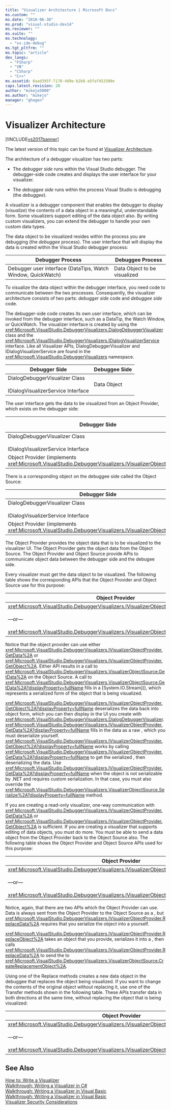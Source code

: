 ```yaml
---
title: "Visualizer Architecture | Microsoft Docs"
ms.custom: ""
ms.date: "2018-06-30"
ms.prod: "visual-studio-dev14"
ms.reviewer: ""
ms.suite: ""
ms.technology: 
  - "vs-ide-debug"
ms.tgt_pltfrm: ""
ms.topic: "article"
dev_langs: 
  - "FSharp"
  - "VB"
  - "CSharp"
  - "C++"
ms.assetid: 6aad395f-7170-4d9e-b2b8-a5faf453380e
caps.latest.revision: 20
author: "mikejo5000"
ms.author: "mikejo"
manager: "ghogen"
---
```

# Visualizer Architecture
[!INCLUDE[vs2017banner](../includes/vs2017banner.md)]

The latest version of this topic can be found at [Visualizer Architecture](https://docs.microsoft.com/visualstudio/debugger/visualizer-architecture).  
  
The architecture of a debugger visualizer has two parts:  
  
-   The *debugger side* runs within the Visual Studio debugger. The debugger-side code creates and displays the user interface for your visualizer.  
  
-   The *debuggee side* runs within the process Visual Studio is debugging (the *debuggee*).  
  
 A visualizer is a debugger component that enables the debugger to display (*visualize*) the contents of a data object in a meaningful, understandable form. Some visualizers support editing of the data object also. By writing custom visualizers, you can extend the debugger to handle your own custom data types.  
  
 The data object to be visualized resides within the process you are debugging (the *debuggee* process). The user interface that will display the data is created within the Visual Studio debugger process:  
  
|Debugger Process|Debuggee Process|  
|----------------------|----------------------|  
|Debugger user interface (DataTips, Watch Window, QuickWatch)|Data Object to be visualized|  
  
 To visualize the data object within the debugger interface, you need code to communicate between the two processes. Consequently, the visualizer architecture consists of two parts: *debugger side* code and *debuggee side* code.  
  
 The debugger-side code creates its own user interface, which can be invoked from the debugger interface, such as a DataTip, the Watch Window, or QuickWatch. The visualizer interface is created by using the <xref:Microsoft.VisualStudio.DebuggerVisualizers.DialogDebuggerVisualizer> class and the <xref:Microsoft.VisualStudio.DebuggerVisualizers.IDialogVisualizerService> interface. Like all Visualizer APIs, DialogDebuggerVisualizer and IDialogVisualizerService are found in the <xref:Microsoft.VisualStudio.DebuggerVisualizers> namespace.  
  
|Debugger Side|Debuggee Side|  
|-------------------|-------------------|  
|DialogDebuggerVisualizer Class<br /><br /> IDialogVisualizerService Interface|Data Object|  
  
 The user interface gets the data to be visualized from an Object Provider, which exists on the debugger side:  
  
|Debugger Side|Debuggee Side|  
|-------------------|-------------------|  
|DialogDebuggerVisualizer Class<br /><br /> IDialogVisualizerService Interface|Data Object|  
|Object Provider (implements <xref:Microsoft.VisualStudio.DebuggerVisualizers.IVisualizerObjectProvider>)||  
  
 There is a corresponding object on the debuggee side called the Object Source:  
  
|Debugger Side|Debuggee Side|  
|-------------------|-------------------|  
|DialogDebuggerVisualizer Class<br /><br /> IDialogVisualizerService Interface|Data Object|  
|Object Provider (implements <xref:Microsoft.VisualStudio.DebuggerVisualizers.IVisualizerObjectProvider>)|Object Source (derived from <xref:Microsoft.VisualStudio.DebuggerVisualizers.VisualizerObjectSource>)|  
  
 The Object Provider provides the object data that is to be visualized to the visualizer UI. The Object Provider gets the object data from the Object Source. The Object Provider and Object Source provide APIs to communicate object data between the debugger side and the debugee side.  
  
 Every visualizer must get the data object to be visualized. The following table shows the corresponding APIs that the Object Provider and Object Source use for this purpose:  
  
|Object Provider|Object Source|  
|---------------------|-------------------|  
|<xref:Microsoft.VisualStudio.DebuggerVisualizers.IVisualizerObjectProvider.GetData%2A><br /><br /> —or—<br /><br /> <xref:Microsoft.VisualStudio.DebuggerVisualizers.IVisualizerObjectProvider.GetObject%2A>|<xref:Microsoft.VisualStudio.DebuggerVisualizers.VisualizerObjectSource.GetData%2A>|  
  
 Notice that the object provider can use either <xref:Microsoft.VisualStudio.DebuggerVisualizers.IVisualizerObjectProvider.GetData%2A> or <xref:Microsoft.VisualStudio.DebuggerVisualizers.IVisualizerObjectProvider.GetObject%2A>. Either API results in a call to <xref:Microsoft.VisualStudio.DebuggerVisualizers.VisualizerObjectSource.GetData%2A> on the Object Source. A call to <xref:Microsoft.VisualStudio.DebuggerVisualizers.VisualizerObjectSource.GetData%2A?displayProperty=fullName> fills in a [System.IO.Stream](<!-- TODO: review code entity reference <xref:assetId:///System.IO.Stream?qualifyHint=False&amp;autoUpgrade=True>  -->), which represents a serialized form of the object that is being visualized.  
  
 <xref:Microsoft.VisualStudio.DebuggerVisualizers.IVisualizerObjectProvider.GetObject%2A?displayProperty=fullName> deserializes the data back into object form, which you can then display in the UI you create with <xref:Microsoft.VisualStudio.DebuggerVisualizers.DialogDebuggerVisualizer>. <xref:Microsoft.VisualStudio.DebuggerVisualizers.IVisualizerObjectProvider.GetData%2A?displayProperty=fullName> fills in the data as a raw <!-- TODO: review code entity reference <xref:assetId:///System.IO.Stream?qualifyHint=False&amp;autoUpgrade=True>  -->, which you must deserialize yourself. <xref:Microsoft.VisualStudio.DebuggerVisualizers.IVisualizerObjectProvider.GetObject%2A?displayProperty=fullName> works by calling <xref:Microsoft.VisualStudio.DebuggerVisualizers.IVisualizerObjectProvider.GetData%2A?displayProperty=fullName> to get the serialized <!-- TODO: review code entity reference <xref:assetId:///System.IO.Stream?qualifyHint=False&amp;autoUpgrade=True>  -->, then deserializing the data. Use <xref:Microsoft.VisualStudio.DebuggerVisualizers.IVisualizerObjectProvider.GetData%2A?displayProperty=fullName> when the object is not serializable by .NET and requires custom serialization. In that case, you must also override the <xref:Microsoft.VisualStudio.DebuggerVisualizers.VisualizerObjectSource.Serialize%2A?displayProperty=fullName> method.  
  
 If you are creating a read-only visualizer, one-way communication with <xref:Microsoft.VisualStudio.DebuggerVisualizers.IVisualizerObjectProvider.GetData%2A> or <xref:Microsoft.VisualStudio.DebuggerVisualizers.IVisualizerObjectProvider.GetObject%2A> is sufficient. If you are creating a visualizer that supports editing of data objects, you must do more. You must be able to send a data object from the Object Provider back to the Object Source also. The following table shows the Object Provider and Object Source APIs used for this purpose:  
  
|Object Provider|Object Source|  
|---------------------|-------------------|  
|<xref:Microsoft.VisualStudio.DebuggerVisualizers.IVisualizerObjectProvider.ReplaceData%2A><br /><br /> —or—<br /><br /> <xref:Microsoft.VisualStudio.DebuggerVisualizers.IVisualizerObjectProvider.ReplaceObject%2A>|<xref:Microsoft.VisualStudio.DebuggerVisualizers.VisualizerObjectSource.CreateReplacementObject%2A>|  
  
 Notice, again, that there are two APIs which the Object Provider can use. Data is always sent from the Object Provider to the Object Source as a <!-- TODO: review code entity reference <xref:assetId:///System.IO.Stream?qualifyHint=False&amp;autoUpgrade=True>  -->, but <xref:Microsoft.VisualStudio.DebuggerVisualizers.IVisualizerObjectProvider.ReplaceData%2A> requires that you serialize the object into a <!-- TODO: review code entity reference <xref:assetId:///System.IO.Stream?qualifyHint=False&amp;autoUpgrade=True>  --> yourself.  
  
 <xref:Microsoft.VisualStudio.DebuggerVisualizers.IVisualizerObjectProvider.ReplaceObject%2A> takes an object that you provide, serializes it into a <!-- TODO: review code entity reference <xref:assetId:///System.IO.Stream?qualifyHint=False&amp;autoUpgrade=True>  -->, then calls <xref:Microsoft.VisualStudio.DebuggerVisualizers.IVisualizerObjectProvider.ReplaceData%2A> to send the <!-- TODO: review code entity reference <xref:assetId:///System.IO.Stream?qualifyHint=False&amp;autoUpgrade=True>  --> to <xref:Microsoft.VisualStudio.DebuggerVisualizers.VisualizerObjectSource.CreateReplacementObject%2A>.  
  
 Using one of the Replace methods creates a new data object in the debuggee that replaces the object being visualized. If you want to change the contents of the original object without replacing it, use one of the Transfer methods shown in the following table. These APIs transfer data in both directions at the same time, without replacing the object that is being visualized:  
  
|Object Provider|Object Source|  
|---------------------|-------------------|  
|<xref:Microsoft.VisualStudio.DebuggerVisualizers.IVisualizerObjectProvider.TransferData%2A><br /><br /> —or—<br /><br /> <xref:Microsoft.VisualStudio.DebuggerVisualizers.IVisualizerObjectProvider.TransferObject%2A>|<xref:Microsoft.VisualStudio.DebuggerVisualizers.VisualizerObjectSource.TransferData%2A>|  
  
## See Also  
 [How to: Write a Visualizer](../debugger/how-to-write-a-visualizer.md)   
 [Walkthrough: Writing a Visualizer in C#](../debugger/walkthrough-writing-a-visualizer-in-csharp.md)   
 [Walkthrough: Writing a Visualizer in Visual Basic](../debugger/walkthrough-writing-a-visualizer-in-visual-basic.md)   
 [Walkthrough: Writing a Visualizer in Visual Basic](../debugger/walkthrough-writing-a-visualizer-in-visual-basic.md)   
 [Visualizer Security Considerations](../debugger/visualizer-security-considerations.md)



